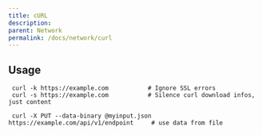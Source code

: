 ```yaml
---
title: cURL
description: 
parent: Network
permalink: /docs/network/curl
---
```

## Usage

     curl -k https://example.com           # Ignore SSL errors
     curl -s https://example.com           # Silence curl download infos, just content

     curl -X PUT --data-binary @myinput.json https://example.com/api/v1/endpoint     # use data from file

